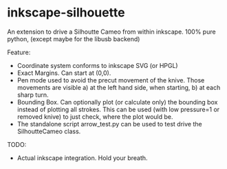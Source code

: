 inkscape-silhouette
===================

An extension to drive a Silhoutte Cameo from within inkscape.
100% pure python, (except maybe for the libusb backend)

Feature: 
* Coordinate system conforms to inkscape SVG (or HPGL)
* Exact Margins. Can start at (0,0).
* Pen mode used to avoid the precut movement of the knive.
  Those movements are visible a) at the left hand side, when 
  starting, b) at each sharp turn.
* Bounding Box. Can optionally plot (or calculate only) 
  the bounding box instead of plotting all strokes.
  This can be used (with low pressure=1 or removed knive) to just 
  check, where the plot would be.
* The standalone script arrow_test.py can be used to test drive
  the SilhoutteCameo class.

TODO:
* Actual inkscape integration. Hold your breath.
